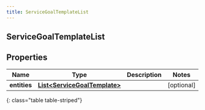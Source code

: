 ```yaml
---
title: ServiceGoalTemplateList
---
```

## ServiceGoalTemplateList


## Properties

| Name | Type | Description | Notes |
| ------------ | ------------- | ------------- | ------------- |
| **entities** | <!----><!---->[**List&lt;ServiceGoalTemplate&gt;**](ServiceGoalTemplate.html)<!----> |  |  [optional] |
{: class="table table-striped"}



